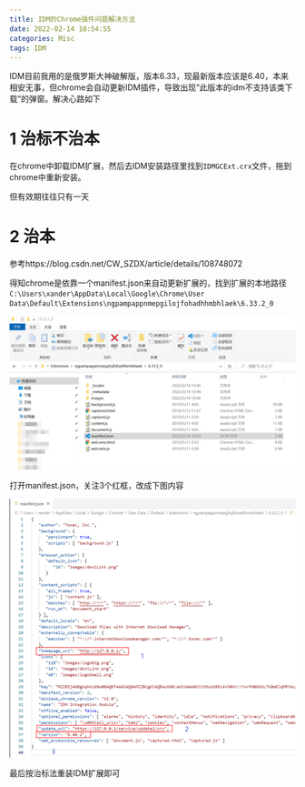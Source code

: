 ```yaml
---
title: IDM的Chrome插件问题解决方法
date: 2022-02-14 10:54:55
categories: Misc
tags: IDM
---
```




IDM目前我用的是俄罗斯大神破解版，版本6.33，现最新版本应该是6.40，本来相安无事，但chrome会自动更新IDM插件，导致出现“此版本的idm不支持该类下载”的弹窗。解决心路如下



# 1 治标不治本

在chrome中卸载IDM扩展，然后去IDM安装路径里找到`IDMGCExt.crx`文件，拖到chrome中重新安装。

但有效期往往只有一天



# 2 治本

参考https://blog.csdn.net/CW_SZDX/article/details/108748072

得知chrome是依靠一个manifest.json来自动更新扩展的，找到扩展的本地路径`C:\Users\xander\AppData\Local\Google\Chrome\User Data\Default\Extensions\ngpampappnmepgilojfohadhhmbhlaek\6.33.2_0`

![image-20220214105955345](IDM的Chrome插件问题解决方法/image-20220214105955345.png)

打开manifest.json，关注3个红框，改成下图内容

![image-20220214110108802](IDM的Chrome插件问题解决方法/image-20220214110108802.png)

最后按治标法重装IDM扩展即可